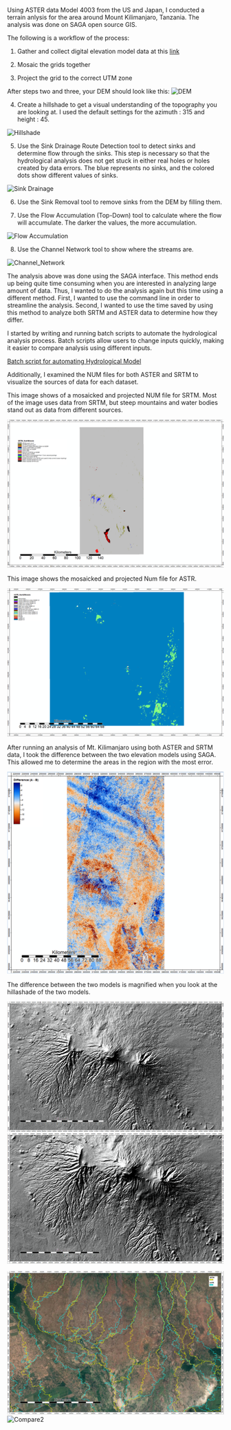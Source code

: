 Using ASTER data Model 4003 from the US and Japan, I conducted a terrain anlysis for the area around Mount Kilimanjaro, Tanzania. The analysis was done on SAGA open source GIS.
 
 The following is a workflow of the process:

1. Gather and collect digital elevation model data at this [link]( https://search.earthdata.nasa.gov/)

2. Mosaic the grids together

3. Project the grid to the correct UTM zone

After steps two and three, your DEM should look like this:
![DEM](https://github.com/chriskgernon/chriskgernon.github.io/blob/master/DEM.PNG)

4. Create a hillshade to get a visual understanding of the topography you are looking at. I used the default settings for the azimuth : 315 and height : 45.

![Hillshade](https://github.com/chriskgernon/chriskgernon.github.io/blob/master/Analytical_hillshading2.PNG)

5. Use the Sink Drainage Route Detection tool to detect sinks and determine flow through the sinks. This step is necessary so that the hydrological analysis does not get stuck in either real holes or holes created by data errors. The blue represents no sinks, and the colored dots show different values of sinks.

![Sink Drainage](https://github.com/chriskgernon/chriskgernon.github.io/blob/master/Sink_Drainage_route.PNG)

6. Use the Sink Removal tool to remove sinks from the DEM by filling them.

7. Use the Flow Accumulation (Top-Down) tool to calculate where the flow will accumulate. The darker the values, the more accumulation.

![Flow Accumulation](chriskgernon.github.io/Flow_Accumulation.PNG)

8. Use the Channel Network tool to show where the streams are.

![Channel_Network](https://github.com/chriskgernon/chriskgernon.github.io/blob/master/Channel_network.PNG)

The analysis above was done using the SAGA interface. This method ends up being quite time consuming when you are interested in analyzing large amount of data. Thus, I wanted to do the analysis again but this time using a different method. First, I wanted to use the command line in order to streamline the analysis. Second, I wanted to use the time saved by using this method to analyze both SRTM and ASTER data to determine how they differ. 

I started by writing and running batch scripts to automate the hydrological analysis process. Batch scripts allow users to change inputs quickly, making it easier to compare analysis using different inputs. 

[Batch script for automating Hydrological Model](automating_hydrological_modeling.md)

Additionally, I examined the NUM files for both ASTER and SRTM to visualize the sources of data for each dataset.


This image shows of a mosaicked and projected NUM file for SRTM. Most of the image uses data from SRTM, but steep mountains and water bodies stand out as data from different sources. 

![SRTM Num File](./SRTM_Num_final.png)

This image shows the mosaicked and projected Num file for ASTR.

![ASTR Num File](./NUM_aster.png)

After running an analysis of Mt. Kilimanjaro using both ASTER and SRTM data, I took the difference between the two elevation models using SAGA. This allowed me to determine the areas in the region with the most error.

![Difference](./DEM_Diff_final.png)


The difference between the two models is magnified when you look at the hillashade of the two models.

![ASTER hillshade](./ASTER_hillshade_less_error.PNG) ![SRTM hillshade](./SRTM_hillshade_less_accurate.PNG)


![Compare1](./Compare1.PNG)
![Compare2](./compare.PNG)
